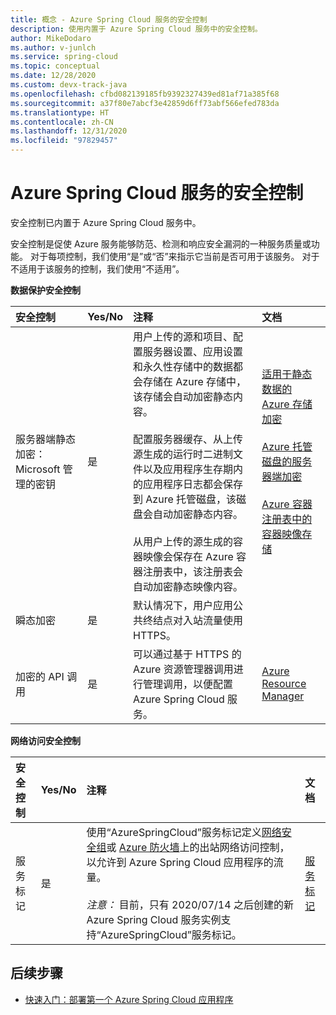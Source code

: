 ```yaml
---
title: 概念 - Azure Spring Cloud 服务的安全控制
description: 使用内置于 Azure Spring Cloud 服务中的安全控制。
author: MikeDodaro
ms.author: v-junlch
ms.service: spring-cloud
ms.topic: conceptual
ms.date: 12/28/2020
ms.custom: devx-track-java
ms.openlocfilehash: cfbd082139185fb9392327439ed81af71a385f68
ms.sourcegitcommit: a37f80e7abcf3e42859d6ff73abf566efed783da
ms.translationtype: HT
ms.contentlocale: zh-CN
ms.lasthandoff: 12/31/2020
ms.locfileid: "97829457"
---
```

# <a name="security-controls-for-azure-spring-cloud-service"></a>Azure Spring Cloud 服务的安全控制



安全控制已内置于 Azure Spring Cloud 服务中。

安全控制是促使 Azure 服务能够防范、检测和响应安全漏洞的一种服务质量或功能。  对于每项控制，我们使用“是”或“否”来指示它当前是否可用于该服务。  对于不适用于该服务的控制，我们使用“不适用”。 

**数据保护安全控制**

| 安全控制 | Yes/No | 注释 | 文档 |
|:-------------|:-------|:-------------------------------|:----------------------|
| 服务器端静态加密：Microsoft 管理的密钥 | 是 | 用户上传的源和项目、配置服务器设置、应用设置和永久性存储中的数据都会存储在 Azure 存储中，该存储会自动加密静态内容。<br><br>配置服务器缓存、从上传源生成的运行时二进制文件以及应用程序生存期内的应用程序日志都会保存到 Azure 托管磁盘，该磁盘会自动加密静态内容。<br><br>从用户上传的源生成的容器映像会保存在 Azure 容器注册表中，该注册表会自动加密静态映像内容。 | [适用于静态数据的 Azure 存储加密](../storage/common/storage-service-encryption.md)<br><br>[Azure 托管磁盘的服务器端加密](../virtual-machines/disk-encryption.md)<br><br>[Azure 容器注册表中的容器映像存储](../container-registry/container-registry-storage.md) |
| 瞬态加密 | 是 | 默认情况下，用户应用公共终结点对入站流量使用 HTTPS。 |  |
| 加密的 API 调用 | 是 | 可以通过基于 HTTPS 的 Azure 资源管理器调用进行管理调用，以便配置 Azure Spring Cloud 服务。 | [Azure Resource Manager](../azure-resource-manager/index.yml) |

**网络访问安全控制**

| 安全控制 | Yes/No | 注释 | 文档 |
|:-------------|:-------|:-------------------------------|:----------------------|
| 服务标记 | 是 | 使用“AzureSpringCloud”服务标记定义[网络安全组](../virtual-network/network-security-groups-overview.md#security-rules)或 [Azure 防火墙](../firewall/service-tags.md)上的出站网络访问控制，以允许到 Azure Spring Cloud 应用程序的流量。<br><br>*注意：* 目前，只有 2020/07/14 之后创建的新 Azure Spring Cloud 服务实例支持“AzureSpringCloud”服务标记。 | [服务标记](../virtual-network/service-tags-overview.md) |

## <a name="next-steps"></a>后续步骤

* [快速入门：部署第一个 Azure Spring Cloud 应用程序](spring-cloud-quickstart.md)

